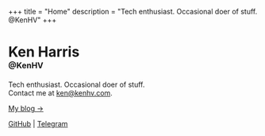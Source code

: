 +++
title = "Home"
description = "Tech enthusiast. Occasional doer of stuff. @KenHV"
+++

<h1 style="margin-bottom:0">Ken Harris</h1>
<h2 style="margin:0 0 20px;font-size:1rem">@KenHV</h2>

Tech enthusiast. Occasional doer of stuff.\
Contact me at [ken@kenhv.com](mailto:ken@kenhv.com).

[My blog →](/blog)

[GitHub](https://github.com/KenHV) | [Telegram](https://t.me/KenHV)